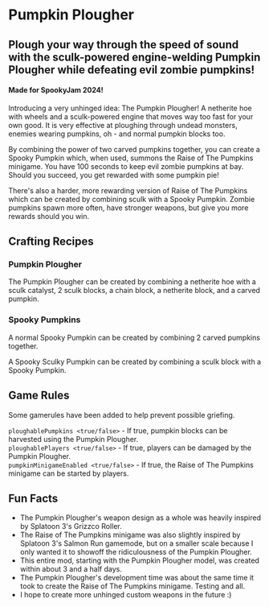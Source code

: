 # Pumpkin Plougher
## Plough your way through the speed of sound with the sculk-powered engine-welding Pumpkin Plougher while defeating evil zombie pumpkins!
#### Made for SpookyJam 2024!

Introducing a very unhinged idea: The Pumpkin Plougher! A netherite hoe with wheels and a sculk-powered engine that moves way too fast for your own good. It is very effective at ploughing through undead monsters, enemies wearing pumpkins, oh - and normal pumpkin blocks too.

By combining the power of two carved pumpkins together, you can create a Spooky Pumpkin which, when used, summons the Raise of The Pumpkins minigame. You have 100 seconds to keep evil zombie pumpkins at bay. Should you succeed, you get rewarded with some pumpkin pie!

There's also a harder, more rewarding version of Raise of The Pumpkins which can be created by combining sculk with a Spooky Pumpkin. Zombie pumpkins spawn more often, have stronger weapons, but give you more rewards should you win.

## Crafting Recipes

### Pumpkin Plougher
The Pumpkin Plougher can be created by combining a netherite hoe with a sculk catalyst, 2 sculk blocks, a chain block, a netherite block, and a carved pumpkin.

### Spooky Pumpkins
A normal Spooky Pumpkin can be created by combining 2 carved pumpkins together.

A Spooky Sculky Pumpkin can be created by combining a sculk block with a Spooky Pumpkin.

## Game Rules
Some gamerules have been added to help prevent possible griefing.

`ploughablePumpkins <true/false>` - If true, pumpkin blocks can be harvested using the Pumpkin Plougher.  
`ploughablePlayers <true/false>` - If true, players can be damaged by the Pumpkin Plougher.  
`pumpkinMinigameEnabled <true/false>` - If true, the Raise of The Pumpkins minigame can be started by players.

## Fun Facts
- The Pumpkin Plougher's weapon design as a whole was heavily inspired by Splatoon 3's Grizzco Roller. 
- The Raise of The Pumpkins minigame was also slightly inspired by Splatoon 3's Salmon Run gamemode, but on a smaller scale because I only wanted it to showoff the ridiculousness of the Pumpkin Plougher.
- This entire mod, starting with the Pumpkin Plougher model, was created within about 3 and a half days.
- The Pumpkin Plougher's development time was about the same time it took to create the Raise of The Pumpkins minigame. Testing and all.
- I hope to create more unhinged custom weapons in the future :)
